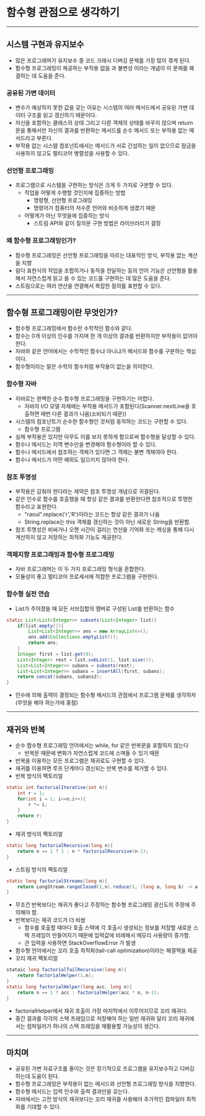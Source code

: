 # 함수형 관점으로 생각하기

------------

## 시스템 구현과 유지보수

- 많은 프로그래머가 유지보수 중 코드 크래시 디버깅 문제를 가장 많이 겪게 된다.
- 함수형 프로그래밍이 제공하는 부작용 없음 과 불변성 이라는 개념이 이 문제를 해결하는 데 도움을 준다.

### 공유된 가변 데이터

- 변수가 예상하지 못한 값을 갖는 이유는 시스템의 여러 메서드에서 공유된 가변 데이터 구조를 읽고 갱신하기 때문이다.
- 자신을 포함하는 클래스의 상태 그리고 다른 객체의 상태를 바꾸지 않으며 return 문을 통해서만 자신의 결과를 반환하는 메서드를
순수 메서드 또는 부작용 없는 메서드라고 부른다.
- 부작용 없는 시스템 컴포넌트에서는 메서드가 서로 간섭하는 일이 없으므로 잠금을 사용하지 않고도 멀티코어 병렬성을 사용할 수 있다.

### 선언형 프로그래밍

- 프로그램으로 시스템을 구현하는 방식은 크게 두 가지로 구분할 수 있다.
  - 작업을 어떻게 수행할 것인지에 집중하는 방법
    - 명령형, 선언형 프로그래밍
    - 명령어가 컴퓨터의 저수준 언어와 비슷하게 생겼기 때문
  - 어떻게가 아닌 무엇을에 집중하는 방식
    - 스트림 API와 같이 질의문 구현 방법은 라이브러리가 결정

### 왜 함수형 프로그래밍인가?

- 함수형 프로그래밍은 선언형 프로그래밍을 따르는 대표적인 방식, 부작용 없는 계산을 지향
- 람다 표현식의 작업을 조합하거나 동작을 전달하는 등의 언어 기능은 선언형을 활용해서 자연스럽게 읽고 쓸 수 있는 코드를 구현하는 데 많은 도움을 준다.
- 스트림으로는 여러 연산을 연결해서 복잡한 질의를 표현할 수 있다.

---------------------

## 함수형 프로그래밍이란 무엇인가?

- 함수형 프로그래밍에서 함수란 수학적인 함수와 같다.
- 함수는 0개 이상의 인수를 가지며 한 개 이상의 결과를 반환하지만 부작용이 없어야 한다.
- 자바와 같은 언어에서는 수학적인 함수냐 아니냐가 메서드와 함수를 구분하는 핵심이다.
- 함수형이라는 말은 수학의 함수처럼 부작용이 없는을 의미한다.

### 함수형 자바

- 자바로는 완벽한 순수 함수형 프로그래밍을 구현하기는 어렵다.
  - 자바의 I/O 모델 자체에는 부작용 메서드가 포함된다(Scanner.nextLine을 호출하면 매번 다른 결과가 나옴(소비되기 때문))
- 시스템의 컴포넌트가 순수한 함수형인 것처럼 동작하는 코드는 구현할 수 있다.
  - 함수형 프로그램
- 실제 부작용은 있지만 아무도 이를 보지 못하게 함으로써 함수형을 달성할 수 있다.
- 함수나 메서드는 지역 변수만을 변경해야 함수형이라 할 수 있다.
- 함수나 메서드에서 참조하는 객체가 있다면 그 객체는 불변 객체여야 한다.
- 함수나 메서드가 어떤 예외도 일으키지 않아야 한다.

### 참조 투명성

- 부작용은 감춰야 한다라는 제약은 참조 투명성 개념으로 귀결된다.
- 같은 인수로 함수를 호출했을 때 항상 같은 결과를 반환한다면 참조적으로 투명한 함수라고 표현한다.
  - "raoul".replace('r','R')이라는 코드는 항상 같은 결과가 나옴
  - String.replace는 this 객체를 갱신하는 것이 아닌 새로운 String을 반환함.
- 참조 투명성은 비싸거나 오랜 시간이 걸리는 연산을 기억화 또는 캐싱을 통해 다시 계산하지 않고 저장하는 최적화 기능도 제공한다.

### 객체지향 프로그래밍과 함수형 프로그래밍

- 자바 프로그래머는 이 두 가지 프로그래밍 형식을 혼합한다.
- 모듈성이 좋고 멀티코어 프로세서에 적합한 프로그램을 구현한다.

### 함수형 실전 연습

- List가 주어졌을 때 모든 서브집합의 멤버로 구성된 List를 반환하는 함수
```java
static List<List<Integer>> subsets(List<Integer> list){
    if(list.empty()){
        List<List<Integer>> ans = new ArrayList<>();
        ans.add(Collections.emptyList());
        return ans;
    }
    Integer first = list.get(0);
    List<Integer> rest = list.subList(1, list.size());
    List<List<Integer>> subans = subsets(rest);
    List<List<Integer>> subans = insertAll(first, subans);
    return concat(subans, subans2);
}
```
- 인수에 의해 출력이 결정되는 함수형 메서드의 관점에서 프로그램 문제를 생각하자(무엇을 해야 하는가에 중점)

----------------

## 재귀와 반복

- 순수 함수형 프로그래밍 언어에서는 while, for 같은 반복문을 포함하지 않는다
  - 반복문 때문에 변화가 자연스럽게 코드에 스며들 수 있기 때문
- 반복을 이용하는 모든 프로그램은 재귀로도 구현할 수 있다.
- 재귀를 이용하면 루프 단계마다 갱신되는 반복 변수를 제거할 수 있다.
- 반복 방식의 팩토리얼
```java
static int factorialIterative(int n){
    int r = 1;
    for(int i = 1; i<=n;i++){
        r *= i;
    }
    return r;
}
```
- 재귀 방식의 팩토리얼
```java
static long factorialRecursive(long n){
    return n == 1 ? 1 : n * factorialRecursive(n-1);
}
```
- 스트림 방식의 팩토리얼
```java
static long factorialStreams(long n){
    return LongStream.rangeClosed(1,n).reduce(1, (long a, long b) -> a * b);
}
```
- 무조건 반복보다는 재귀가 좋다고 주장하는 함수형 프로그래밍 광신도의 주장에 주의해야 함.
- 반복보다는 재귀 코드가 더 비쌈
  - 함수를 호출할 때마다 호출 스택에 각 호출시 생성되는 정보를 저장할 새로운 스택 프레임이 만들어지기 때문에 입력값에 비례해서 메모리 사용량이 증가함.
  - 큰 입력을 사용하면 StackOverflowError 가 발생
- 함수형 언어에서는 꼬리 호출 최적화(tail-call optimization)이라는 해결책을 제공
- 꼬리 재귀 팩토리얼
```java
stataic long factorialTailRecursive(long n){
    return factorialHelper(1,n);
}
static long factorialHelper(long acc, long n){
    return n == 1 ? acc : factorialHelper(acc * n, n-1);
}
```
- factorialHelper에서 재귀 호출이 가장 마지막에서 이루어지므로 꼬리 재귀다.
- 중간 결과를 각각의 스택 프레임으로 저장해야 하는 일반 재귀와 달리 꼬리 재귀에서는 컴파일러가 하나의 스택 프레임을 재활용할 가능성이 생긴다.

-------------------

## 마치며

- 공유된 가변 자료구조를 줄이는 것은 장기적으로 프로그램을 유지보수하고 디버깅하는데 도움이 된다.
- 함수형 프로그래밍은 부작용이 없는 메서드와 선언형 프로그래밍 방식을 지향한다.
- 함수형 메서드는 입력 인수와 출력 결과만을 갖는다.
- 자바에서는 고전 방식의 재귀보다는 꼬리 재귀를 사용해야 추가적인 컴파일러 최적화를 기대할 수 있다.
